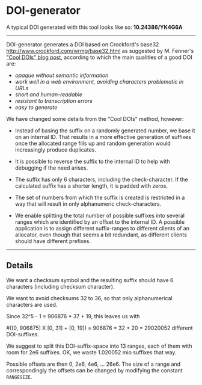 # DOI-generator

A typical DOI generated with this tool looks like so: **10.24386/YK4G6A**

----

DOI-generator generates a DOI based on Crockford's base32 http://www.crockford.com/wrmg/base32.html as suggested by M. Fenner's ["Cool DOIs" blog post](https://doi.org/10.5438/55e5-t5c0), according to which the main qualities of a good DOI are:

+ *opaque without semantic information*
+ *work well in a web environment, avoiding characters problematic in URLs*
+ *short and human-readable*
+ *resistant to transcription errors*
+ *easy to generate*

We have changed some details from the "Cool DOIs" method, however:

* Instead of basing the suffix on a randomly generated number, we base
  it on an internal ID. That results in a more effective generation of
  suffixes once the allocated range fills up and random generation
  would increasingly produce duplicates.

* It is possible to reverse the suffix to the internal ID to help with
  debugging if the need arises.

* The suffix has only 6 characters, including the check-character. If
  the calculated suffix has a shorter length, it is padded with zeros.

* The set of numbers from which the suffix is created is restricted in
  a way that will result in only alphanumeric check-characters.

* We enable splitting the total number of possible suffixes into
  several ranges which are identified by an offset to the internal
  ID. A possible application is to assign different suffix-ranges to
  different clients of an allocator, even though that seems a bit
  redundant, as different clients should have different prefixes.

----

## Details

We want a checksum symbol and the resulting suffix should have 6
characters (including checksum character).

We want to avoid checksums 32 to 36, so that only alphanumerical
characters are used.

Since 32^5 - 1 =  906876 * 37 + 19, this leaves us with

\#([0, 906875] X [0, 31] + [0, 19])
= 906876 * 32 + 20 = 29020052 different DOI-suffixes.

We suggest to split this DOI-suffix-space into 13 ranges, each of them
with room for 2e6 suffixes. OK, we waste 1.020052 mio suffixes that way.

Possible offsets are then 0, 2e6, 4e6, ... 26e6. The size of a range and
correspondingly the offsets can be changed by modifying the constant `RANGESIZE`.



